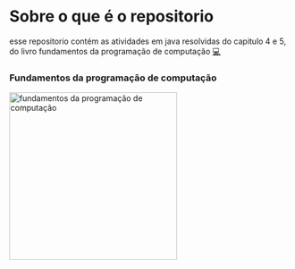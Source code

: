# Sobre o que é o repositorio

esse repositorio contém as atividades em java resolvidas do capitulo 4 e 5, do livro fundamentos da programação de computação [💻](https://drive.google.com/file/d/1MWTShjGeyGTPoeVImLhxFDcUYBNt2bAB/view?usp=classroom_web&authuser=0)

### Fundamentos da programação de computação
<img alt ="fundamentos da programação de computação" src="https://m.media-amazon.com/images/I/81HITrV4GXL._AC_UF894,1000_QL80_.jpg" width="300">
